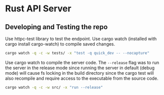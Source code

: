 # Rust API Server

## Developing and Testing the repo

Use httpc-test library to test the endpoint. Use cargo watch (installed with cargo install cargo-watch) to compile saved changes.

```bash
cargo watch -q -c -w tests/ -x "test -q quick_dev -- --nocapture"
```

Use cargo watch to compile the server code. The `--release` flag was to run the server in the release mode since running the server in default (debug mode) will cause fs locking in the build directory since the cargo test will also recompile and require access to the executable from the source code.

```bash
cargo watch -q -c -w src/ -x "run --release"
```
